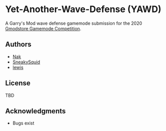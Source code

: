 # Yet-Another-Wave-Defense (YAWD)

A Garry's Mod wave defense gamemode submission for the 2020 [Gmodstore Gamemode Competition](https://www.gmodstore.com/community/threads/7507).

## Authors
- [Nak](https://github.com/Nak2)
- [SneakySquid](https://github.com/SneakySquid)
- [lewis](https://github.com/c4fe)

## License
TBD

## Acknowledgments
- Bugs exist

